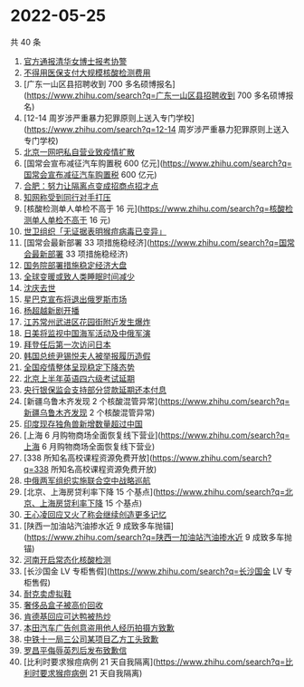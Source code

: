 # 2022-05-25

共 40 条

<!-- BEGIN -->
<!-- 最后更新时间 Wed May 25 2022 23:17:32 GMT+0800 (China Standard Time) -->

1. [官方通报清华女博士报考协警](https://www.zhihu.com/search?q=官方通报清华女博士报考协警)
1. [不得用医保支付大规模核酸检测费用](https://www.zhihu.com/search?q=不得用医保支付大规模核酸检测费用)
1. [广东一山区县招聘收到 700
   多名硕博报名](https://www.zhihu.com/search?q=广东一山区县招聘收到 700
   多名硕博报名)
1. [12-14
   周岁涉严重暴力犯罪原则上送入专门学校](https://www.zhihu.com/search?q=12-14
   周岁涉严重暴力犯罪原则上送入专门学校)
1. [北京一网吧私自营业致疫情扩散](https://www.zhihu.com/search?q=北京一网吧私自营业致疫情扩散)
1. [国常会宣布减征汽车购置税 600
   亿元](https://www.zhihu.com/search?q=国常会宣布减征汽车购置税 600 亿元)
1. [合肥：努力让隔离点变成招商点招才点](https://www.zhihu.com/search?q=合肥：努力让隔离点变成招商点招才点)
1. [知网称受到同行对手打压](https://www.zhihu.com/search?q=知网称受到同行对手打压)
1. [核酸检测单人单检不高于 16
   元](https://www.zhihu.com/search?q=核酸检测单人单检不高于 16 元)
1. [世卫组织「无证据表明猴痘病毒已变异」](https://www.zhihu.com/search?q=世卫组织「无证据表明猴痘病毒已变异」)
1. [国常会最新部署 33
   项措施稳经济](https://www.zhihu.com/search?q=国常会最新部署 33 项措施稳经济)
1. [国务院部署措施稳定经济大盘](https://www.zhihu.com/search?q=国务院部署措施稳定经济大盘)
1. [全球变暖或致人类睡眠时间减少](https://www.zhihu.com/search?q=全球变暖或致人类睡眠时间减少)
1. [沈庆去世](https://www.zhihu.com/search?q=沈庆去世)
1. [星巴克宣布将退出俄罗斯市场](https://www.zhihu.com/search?q=星巴克宣布将退出俄罗斯市场)
1. [杨超越新剧开播](https://www.zhihu.com/search?q=杨超越新剧开播)
1. [江苏常州武进区花园街附近发生爆炸](https://www.zhihu.com/search?q=江苏常州武进区花园街附近发生爆炸)
1. [日美将监视中国海军活动及中俄军演](https://www.zhihu.com/search?q=日美将监视中国海军活动及中俄军演)
1. [拜登任后第一次访问日本](https://www.zhihu.com/search?q=拜登任后第一次访问日本)
1. [韩国总统尹锡悦夫人被举报履历造假](https://www.zhihu.com/search?q=韩国总统尹锡悦夫人被举报履历造假)
1. [全国疫情整体呈现稳定下降态势](https://www.zhihu.com/search?q=全国疫情整体呈现稳定下降态势)
1. [北京上半年英语四六级考试延期](https://www.zhihu.com/search?q=北京上半年英语四六级考试延期)
1. [央行银保监会支持部分贷款延期还本付息](https://www.zhihu.com/search?q=央行银保监会支持部分贷款延期还本付息)
1. [新疆乌鲁木齐发现 2
   个核酸混管异常](https://www.zhihu.com/search?q=新疆乌鲁木齐发现 2
   个核酸混管异常)
1. [印度现存独角兽新增数量超过中国](https://www.zhihu.com/search?q=印度现存独角兽新增数量超过中国)
1. [上海 6 月购物商场全面恢复线下营业](https://www.zhihu.com/search?q=上海 6
   月购物商场全面恢复线下营业)
1. [338 所知名高校课程资源免费开放](https://www.zhihu.com/search?q=338
   所知名高校课程资源免费开放)
1. [中俄两军组织实施联合空中战略巡航](https://www.zhihu.com/search?q=中俄两军组织实施联合空中战略巡航)
1. [北京、上海房贷利率下降 15
   个基点](https://www.zhihu.com/search?q=北京、上海房贷利率下降 15 个基点)
1. [王心凌回应又火了称会继续创造更多记忆](https://www.zhihu.com/search?q=王心凌回应又火了称会继续创造更多记忆)
1. [陕西一加油站汽油掺水近 9
   成致多车抛锚](https://www.zhihu.com/search?q=陕西一加油站汽油掺水近 9
   成致多车抛锚)
1. [河南开启常态化核酸检测](https://www.zhihu.com/search?q=河南开启常态化核酸检测)
1. [长沙国金 LV 专柜售假](https://www.zhihu.com/search?q=长沙国金 LV 专柜售假)
1. [耐克卖虚拟鞋](https://www.zhihu.com/search?q=耐克卖虚拟鞋)
1. [奢侈品盒子被高价回收](https://www.zhihu.com/search?q=奢侈品盒子被高价回收)
1. [肯德基回应可达鸭被热炒](https://www.zhihu.com/search?q=肯德基回应可达鸭被热炒)
1. [本田汽车广告创意盗用他人经历拍摄方致歉](https://www.zhihu.com/search?q=本田汽车广告创意盗用他人经历拍摄方致歉)
1. [中铁十一局三公司某项目乙方工头致歉](https://www.zhihu.com/search?q=中铁十一局三公司某项目乙方工头致歉)
1. [罗昌平侮辱英烈后发布致歉信](https://www.zhihu.com/search?q=罗昌平侮辱英烈后发布致歉信)
1. [比利时要求猴痘病例 21
   天自我隔离](https://www.zhihu.com/search?q=比利时要求猴痘病例 21 天自我隔离)

<!-- END -->
